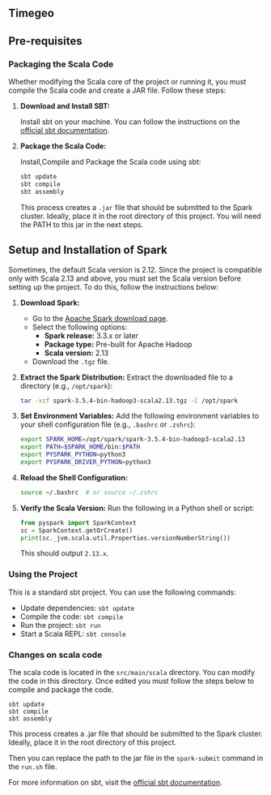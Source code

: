 ## Timegeo

## Pre-requisites
### Packaging the Scala Code

Whether modifying the Scala core of the project or running it, you must compile the Scala code and create a JAR file. Follow these steps:

1. **Download and Install SBT:**

    Install sbt on your machine. You can follow the instructions on the [official sbt documentation](https://www.scala-sbt.org/1.x/docs/Setup.html).

2. **Package the Scala Code:**

    Install,Compile and Package the Scala code using sbt:

    ```bash
    sbt update
    sbt compile
    sbt assembly
    ```
    This process creates a `.jar` file that should be submitted to the Spark cluster. Ideally, place it in the root directory of this project. You will need the PATH to this jar in the next steps.

## Setup and Installation of Spark

Sometimes, the default Scala version is 2.12. Since the project is compatible only with Scala 2.13 and above, you must set the Scala version before setting up the project. To do this, follow the instructions below:


1. **Download Spark:**
    - Go to the [Apache Spark download page](https://spark.apache.org/downloads.html).
    - Select the following options:
      - **Spark release:** 3.3.x or later
      - **Package type:** Pre-built for Apache Hadoop
      - **Scala version:** 2.13
    - Download the `.tgz` file.

2. **Extract the Spark Distribution:**
    Extract the downloaded file to a directory (e.g., `/opt/spark`):

    ```bash
    tar -xzf spark-3.5.4-bin-hadoop3-scala2.13.tgz -C /opt/spark
    ```

3. **Set Environment Variables:**
    Add the following environment variables to your shell configuration file (e.g., `.bashrc` or `.zshrc`):

    ```bash
    export SPARK_HOME=/opt/spark/spark-3.5.4-bin-hadoop3-scala2.13
    export PATH=$SPARK_HOME/bin:$PATH
    export PYSPARK_PYTHON=python3
    export PYSPARK_DRIVER_PYTHON=python3
    ```

4. **Reload the Shell Configuration:**

    ```bash
    source ~/.bashrc  # or source ~/.zshrc
    ```

5. **Verify the Scala Version:**
    Run the following in a Python shell or script:

    ```python
    from pyspark import SparkContext
    sc = SparkContext.getOrCreate()
    print(sc._jvm.scala.util.Properties.versionNumberString())
    ```
    This should output `2.13.x`.

### Using the Project
This is a standard sbt project. You can use the following commands:

- Update dependencies: `sbt update`
- Compile the code: `sbt compile`
- Run the project: `sbt run`
- Start a Scala REPL: `sbt console`

### Changes on scala code

The scala code is located in the `src/main/scala` directory. You can modify the code in this directory.
Once edited you must follow the steps below to compile and package the code.

```
sbt update
sbt compile
sbt assembly
```
This process creates a .jar file that should be submitted to the Spark cluster. Ideally, place it in the root directory of this project.

Then you can replace the path to the jar file in the `spark-submit` command in the `run.sh` file.

For more information on sbt, visit the [official sbt documentation](https://www.scala-sbt.org/1.x/docs/).

